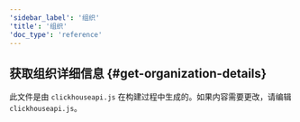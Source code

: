 ```yaml
---
'sidebar_label': '组织'
'title': '组织'
'doc_type': 'reference'
---
```


## 获取组织详细信息 {#get-organization-details}

此文件是由 `clickhouseapi.js` 在构建过程中生成的。如果内容需要更改，请编辑 `clickhouseapi.js`。
